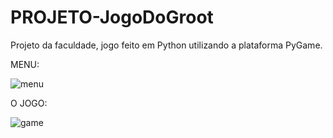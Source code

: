 # PROJETO-JogoDoGroot
Projeto da faculdade, jogo feito em Python utilizando a plataforma PyGame.

MENU:

![menu](https://user-images.githubusercontent.com/39110223/48964850-c0e2f680-ef97-11e8-86bd-75ebd1d6884d.PNG)

O JOGO:

![game](https://user-images.githubusercontent.com/39110223/48964856-d6f0b700-ef97-11e8-851a-38cf6c05bf29.png)

